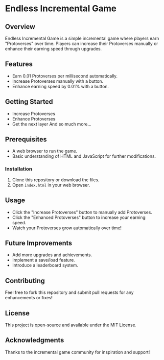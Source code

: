# Endless Incremental Game

## Overview
Endless Incremental Game is a simple incremental game where players earn "Protoverses" over time. Players can increase their Protoverses manually or enhance their earning speed through upgrades.

## Features
- Earn 0.01 Protoverses per millisecond automatically.
- Increase Protoverses manually with a button.
- Enhance earning speed by 0.01% with a button.

## Getting Started

- Increase Protoverses
- Enhance Protoverses
- Get the next layer
And so much more...

## Prerequisites
- A web browser to run the game.
- Basic understanding of HTML and JavaScript for further modifications.

### Installation
1. Clone this repository or download the files.
2. Open `index.html` in your web browser.


## Usage
- Click the "Increase Protoverses" button to manually add Protoverses.
- Click the "Enhanced Protoverses" button to increase your earning speed.
- Watch your Protoverses grow automatically over time!

## Future Improvements
- Add more upgrades and achievements.
- Implement a save/load feature.
- Introduce a leaderboard system.

## Contributing
Feel free to fork this repository and submit pull requests for any enhancements or fixes!

## License
This project is open-source and available under the MIT License.

## Acknowledgments
Thanks to the incremental game community for inspiration and support!
 

